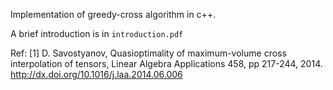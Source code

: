 Implementation of greedy-cross algorithm in c++. 

A brief introduction is in `introduction.pdf`

Ref:
[1] D. Savostyanov, Quasioptimality of maximum-volume cross interpolation of tensors, Linear Algebra Applications 458, pp 217-244, 2014. http://dx.doi.org/10.1016/j.laa.2014.06.006
